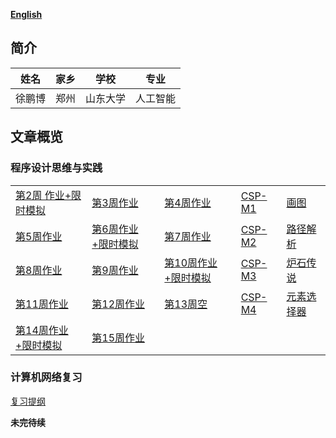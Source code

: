 ﻿ [**English**](./en-index.md)  
## 简介

  |  姓名 |  家乡 |学校| 专业 |
  |-------|-------|-------|-------|
  | 徐鹏博 | 郑州 | 山东大学 | 人工智能| 
  
## 文章概览  

### 程序设计思维与实践  


   | | | | | | 
   |---|---|---|---|---| 
   | [第2周 作业+限时模拟](./week2.md) | [第3周作业](./week3.md) |[第4周作业](./week4.md) | [CSP-M1](./CSP-M1.md) |[画图](./CSP-201512-3.md)| 
   | [第5周作业](./week5.md)| [第6周作业+限时模拟](./week6.md) |[第7周作业](./week7.md)|[CSP-M2](./CSP-M2.md)|[路径解析](./CSP-201604-3.md)| 
   |[第8周作业](./week8.md)|[第9周作业](./week9.md)|[第10周作业+限时模拟](./week10.md)|[CSP-M3](./CSP-M3.md) |[炉石传说](./CSP-201609-3.md) | 
   |[第11周作业](./week11.md) | [第12周作业](./week12.md) |[第13周空](./week13.md)  |[CSP-M4](./CSP-M4.md) |[元素选择器](./CSP-201809-3.md)| 
   |[第14周作业+限时模拟](./week14.md) |[第15周作业](./week15.md)  | | | | 
   
   
### 计算机网络复习
   
   [复习提纲](./CN/day1.md)
   
   
   
   **未完待续**
      
